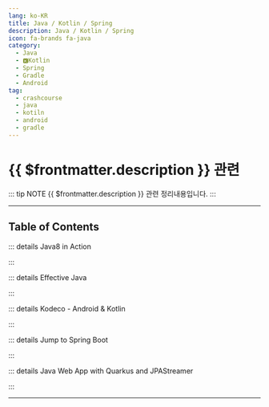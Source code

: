 ```yaml
---
lang: ko-KR
title: Java / Kotlin / Spring
description: Java / Kotlin / Spring
icon: fa-brands fa-java
category:
  - Java 
  - 🅺Kotlin
  - Spring
  - Gradle
  - Android
tag: 
  - crashcourse
  - java
  - kotiln
  - android
  - gradle
---
```


# {{ $frontmatter.description }} 관련

::: tip NOTE
{{ $frontmatter.description }} 관련 정리내용입니다.
:::

<ShieldsGroup logos="youtube,openjdk,kotlin,intellijidea,jetbrains"/>

---

## Table of Contents

::: details Java8 in Action

<ToCLocal basePath="/java/java-8-in-action" />

:::

::: details Effective Java

<ToCLocal basePath="/java/effective-java" />

:::

::: details Kodeco - Android & Kotlin

<ToCLocal basePath="/java/kodeco" />

:::

::: details Jump to Spring Boot

<ToCLocal basePath="/java/jump-to-spring-boot" />

:::

::: details Java Web App with Quarkus and JPAStreamer

<ToCLocal basePath="/java/freecodecamp-quarkus-jpastreamer" />

:::

---

<TagLinks />